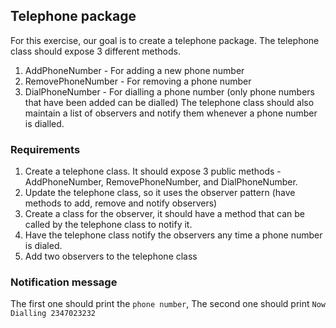 ## Telephone package
For this exercise, our goal is to create a telephone package. The telephone class should expose 3 different methods.

1. AddPhoneNumber - For adding a new phone number
2. RemovePhoneNumber - For removing a phone number
3. DialPhoneNumber - For dialling a phone number (only phone numbers that have been added can be dialled)
The telephone class should also maintain a list of observers and notify them whenever a phone number is dialled. 



### Requirements

1. Create a telephone class. It should expose 3 public methods - AddPhoneNumber, RemovePhoneNumber, and DialPhoneNumber.
2. Update the telephone class, so it uses the observer pattern (have methods to add, remove and notify observers)
3. Create a class for the observer, it should have a method that can be called by the telephone class to notify it. 
4. Have the telephone class notify the observers any time a phone number is dialed. 
5. Add two observers to the telephone class

### Notification message
  The first one should print the `phone number`,
  The second one should print `Now Dialling 2347023232`

